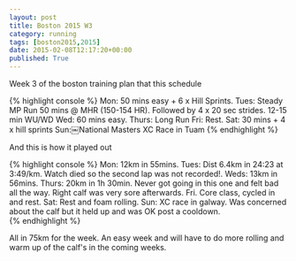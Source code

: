 ```yaml
---
layout: post
title: Boston 2015 W3
category: running
tags: [boston2015,2015]
date: 2015-02-08T12:17:20+00:00
published: True
---
```


Week 3 of the boston training plan that this schedule

{% highlight console %}
Mon: 50 mins easy + 6 x Hill Sprints.
Tues: Steady MP Run 50 mins @ MHR (150-154 HR). Followed by 4 x 20 sec strides. 12-15 min WU/WD
Wed: 60 mins easy.
Thurs: Long Run
Fri: Rest.
Sat: 30 mins + 4 x hill sprints
Sun:￼National Masters XC Race in Tuam
{% endhighlight %}

And this is how it played out

{% highlight console %}
Mon: 12km in 55mins.
Tues: Dist 6.4km in 24:23 at 3:49/km. Watch died so the second lap was not recorded!.
Weds: 13km in 56mins.
Thurs: 20km in 1h 30min. Never got going in this one and felt bad all the way. Right calf was very sore afterwards.
Fri. Core class, cycled in and rest.
Sat: Rest and foam rolling.
Sun: XC race in galway. Was concerned about the calf but it held up and was OK post a cooldown.  
{% endhighlight %}

All in 75km for the week. An easy week and will have to do more rolling and warm up of the calf's in the coming weeks.
